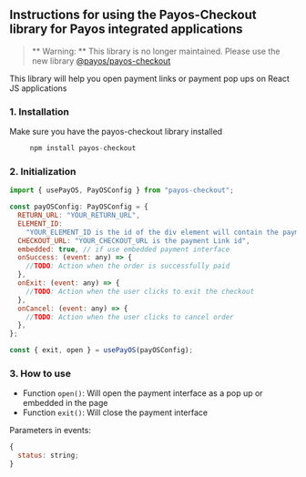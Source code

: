 ## Instructions for using the Payos-Checkout library for Payos integrated applications

> ** Warning: ** This library is no longer maintained. Please use the new library [@payos/payos-checkout](https://www.npmjs.com/package/@payos/payos-checkout)

This library will help you open payment links or payment pop ups on React JS applications

### 1. Installation

Make sure you have the payos-checkout library installed

```js
     npm install payos-checkout
```

### 2. Initialization

```js
import { usePayOS, PayOSConfig } from "payos-checkout";

const payOSConfig: PayOSConfig = {
  RETURN_URL: "YOUR_RETURN_URL",
  ELEMENT_ID:
    "YOUR_ELEMENT_ID is the id of the div element will contain the payment interface",
  CHECKOUT_URL: "YOUR_CHECKOUT_URL is the payment Link id",
  embedded: true, // if use embedded payment interface
  onSuccess: (event: any) => {
    //TODO: Action when the order is successfully paid
  },
  onExit: (event: any) => {
    //TODO: Action when the user clicks to exit the checkout
  },
  onCancel: (event: any) => {
    //TODO: Action when the user clicks to cancel order
  },
};

const { exit, open } = usePayOS(payOSConfig);
```

### 3. How to use

- Function `open()`: Will open the payment interface as a pop up or embedded in the page
- Function `exit()`: Will close the payment interface

Parameters in events:

```js
{
  status: string;
}
```
